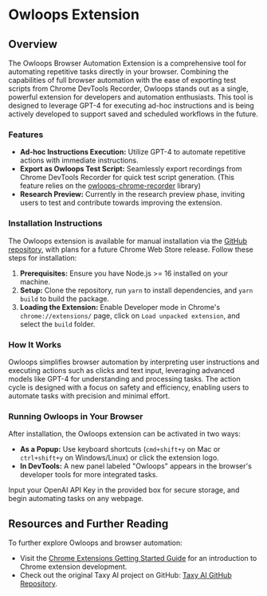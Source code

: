 # Owloops Extension

## Overview

The Owloops Browser Automation Extension is a comprehensive tool for automating repetitive tasks directly in your browser. Combining the capabilities of full browser automation with the ease of exporting test scripts from Chrome DevTools Recorder, Owloops stands out as a single, powerful extension for developers and automation enthusiasts. This tool is designed to leverage GPT-4 for executing ad-hoc instructions and is being actively developed to support saved and scheduled workflows in the future.

### Features

- **Ad-hoc Instructions Execution:** Utilize GPT-4 to automate repetitive actions with immediate instructions.
- **Export as Owloops Test Script:** Seamlessly export recordings from Chrome DevTools Recorder for quick test script generation. (This feature relies on the [owloops-chrome-recorder](https://github.com/Owloops/owloops-chrome-recorder) library)
- **Research Preview:** Currently in the research preview phase, inviting users to test and contribute towards improving the extension.

### Installation Instructions

The Owloops extension is available for manual installation via the [GitHub repository](https://github.com/Owloops/owloops-extension), with plans for a future Chrome Web Store release. Follow these steps for installation:

1. **Prerequisites:** Ensure you have Node.js >= 16 installed on your machine.
2. **Setup:** Clone the repository, run `yarn` to install dependencies, and `yarn build` to build the package.
3. **Loading the Extension:** Enable Developer mode in Chrome's `chrome://extensions/` page, click on `Load unpacked extension`, and select the `build` folder.

### How It Works

Owloops simplifies browser automation by interpreting user instructions and executing actions such as clicks and text input, leveraging advanced models like GPT-4 for understanding and processing tasks. The action cycle is designed with a focus on safety and efficiency, enabling users to automate tasks with precision and minimal effort.

### Running Owloops in Your Browser

After installation, the Owloops extension can be activated in two ways:

- **As a Popup:** Use keyboard shortcuts (`cmd+shift+y` on Mac or `ctrl+shift+y` on Windows/Linux) or click the extension logo.
- **In DevTools:** A new panel labeled "Owloops" appears in the browser's developer tools for more integrated tasks.

Input your OpenAI API Key in the provided box for secure storage, and begin automating tasks on any webpage.

## Resources and Further Reading

To further explore Owloops and browser automation:

- Visit the [Chrome Extensions Getting Started Guide](https://developer.chrome.com/extensions/getstarted) for an introduction to Chrome extension development.
- Check out the original Taxy AI project on GitHub: [Taxy AI GitHub Repository](https://github.com/TaxyAI/browser-extension).
